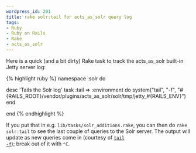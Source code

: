 ```yaml
--- 
wordpress_id: 201
title: rake solr:tail for acts_as_solr query log
tags: 
- Ruby
- Ruby on Rails
- Rake
- acts_as_solr
---
```

Here is a quick (and a bit dirty) Rake task to track the acts_as_solr built-in Jetty server log:

{% highlight ruby %}
namespace :solr do
  
  desc 'Tails the Solr log'
  task :tail => :environment do
    system("tail", "-f", "#{RAILS_ROOT}/vendor/plugins/acts_as_solr/solr/tmp/jetty_#{RAILS_ENV}")
  end

end
{% endhighlight %}

If you put that in e.g. <code>lib/tasks/solr_additions.rake</code>, you can then do <code>rake solr:tail</code> to see the last couple of queries to the Solr server. The output will update as new queries come in (courtesy of <code><a href="http://www.unix-manuals.com/quicktips/unix/tail.html">tail -f</a></code>); break out of it with <code>⌃C</code>.
